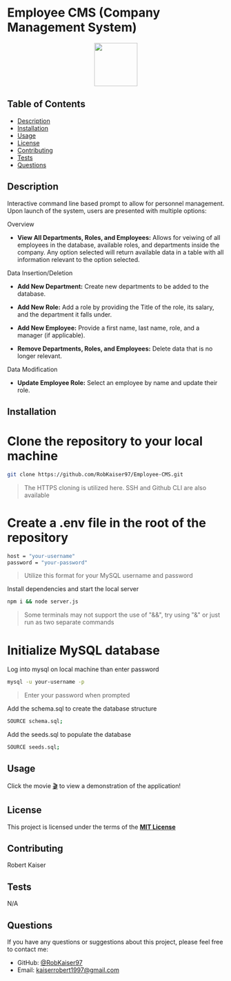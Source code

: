 # Employee CMS (Company Management System)
 
<div align="center">
  <img src="https://img.shields.io/badge/License-MIT-yellow.svg" width="100">
</div>

## Table of Contents

- [Description](#description)
- [Installation](#installation)
- [Usage](#usage)
- [License](#license)
- [Contributing](#contributing)
- [Tests](#tests)
- [Questions](#questions)

## Description
Interactive command line based prompt to allow for personnel management. Upon launch of the system, users are presented with multiple options:

Overview
- **View All Departments, Roles, and Employees:** Allows for veiwing of all employees in the database, available roles, and departments inside the company.
      Any option selected will return available data in a table with all information relevant to the option selected.

Data Insertion/Deletion
- **Add New Department:** Create new departments to be added to the database.

- **Add New Role:** Add a role by providing the Title of the role, its salary, and the department it falls under.

- **Add New Employee:** Provide a first name, last name, role, and a manager (if applicable).

- **Remove Departments, Roles, and Employees:** Delete data that is no longer relevant.

Data Modification
- **Update Employee Role:** Select an employee by name and update their role.

## Installation

# Clone the repository to your local machine

```sh
git clone https://github.com/RobKaiser97/Employee-CMS.git
```
> The HTTPS cloning is utilized here. SSH and Github CLI are also available
# Create a .env file in the root of the repository
```sh
host = "your-username"
password = "your-password"
```
> Utilize this format for your MySQL username and password

Install dependencies and start the local server

```sh
npm i && node server.js
```
> Some terminals may not support the use of "&&", try using "&" or just run as two separate commands

# Initialize MySQL database

Log into mysql on local machine than enter password

```sh
mysql -u your-username -p
```
> Enter your password when prompted

Add the schema.sql to create the database structure

```sh
SOURCE schema.sql;
```

Add the seeds.sql to populate the database

```sh
SOURCE seeds.sql;
```

## Usage

Click the movie [🎬](https://drive.google.com/file/d/1O9zcQ5C5Dd6a6eyiqgllSI1N9hz-ZNF_/view) to view a demonstration of the application!

## License

This project is licensed under the terms of the **[MIT License](https://opensource.org/licenses/MIT)**

## Contributing

Robert Kaiser

## Tests

N/A

## Questions

If you have any questions or suggestions about this project, please feel free to contact me:

- GitHub: [@RobKaiser97](https://github.com/RobKaiser97)
- Email: kaiserrobert1997@gmail.com
